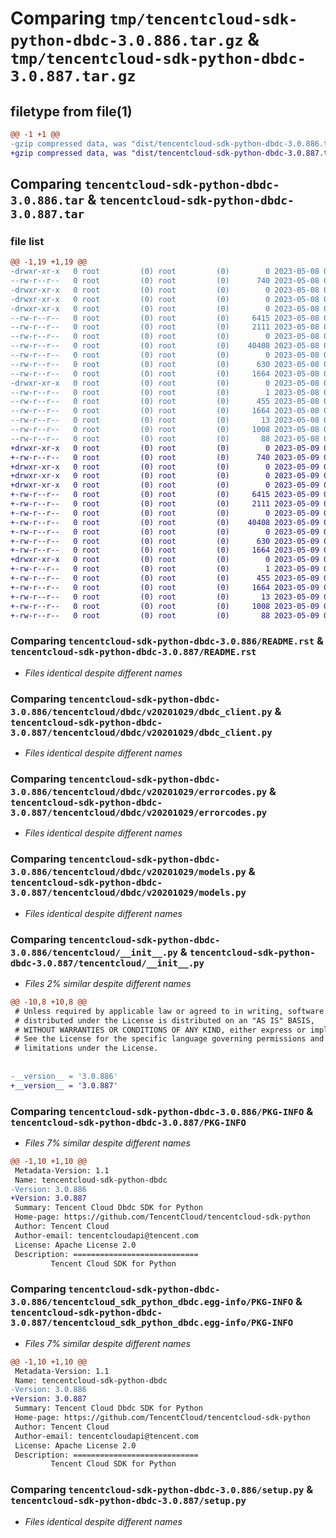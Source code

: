 # Comparing `tmp/tencentcloud-sdk-python-dbdc-3.0.886.tar.gz` & `tmp/tencentcloud-sdk-python-dbdc-3.0.887.tar.gz`

## filetype from file(1)

```diff
@@ -1 +1 @@
-gzip compressed data, was "dist/tencentcloud-sdk-python-dbdc-3.0.886.tar", last modified: Mon May  8 03:12:54 2023, max compression
+gzip compressed data, was "dist/tencentcloud-sdk-python-dbdc-3.0.887.tar", last modified: Tue May  9 02:43:16 2023, max compression
```

## Comparing `tencentcloud-sdk-python-dbdc-3.0.886.tar` & `tencentcloud-sdk-python-dbdc-3.0.887.tar`

### file list

```diff
@@ -1,19 +1,19 @@
-drwxr-xr-x   0 root         (0) root         (0)        0 2023-05-08 03:12:54.000000 tencentcloud-sdk-python-dbdc-3.0.886/
--rw-r--r--   0 root         (0) root         (0)      740 2023-05-08 03:12:53.000000 tencentcloud-sdk-python-dbdc-3.0.886/README.rst
-drwxr-xr-x   0 root         (0) root         (0)        0 2023-05-08 03:12:54.000000 tencentcloud-sdk-python-dbdc-3.0.886/tencentcloud/
-drwxr-xr-x   0 root         (0) root         (0)        0 2023-05-08 03:12:54.000000 tencentcloud-sdk-python-dbdc-3.0.886/tencentcloud/dbdc/
-drwxr-xr-x   0 root         (0) root         (0)        0 2023-05-08 03:12:54.000000 tencentcloud-sdk-python-dbdc-3.0.886/tencentcloud/dbdc/v20201029/
--rw-r--r--   0 root         (0) root         (0)     6415 2023-05-08 03:12:53.000000 tencentcloud-sdk-python-dbdc-3.0.886/tencentcloud/dbdc/v20201029/dbdc_client.py
--rw-r--r--   0 root         (0) root         (0)     2111 2023-05-08 03:12:53.000000 tencentcloud-sdk-python-dbdc-3.0.886/tencentcloud/dbdc/v20201029/errorcodes.py
--rw-r--r--   0 root         (0) root         (0)        0 2023-05-08 03:12:53.000000 tencentcloud-sdk-python-dbdc-3.0.886/tencentcloud/dbdc/v20201029/__init__.py
--rw-r--r--   0 root         (0) root         (0)    40408 2023-05-08 03:12:53.000000 tencentcloud-sdk-python-dbdc-3.0.886/tencentcloud/dbdc/v20201029/models.py
--rw-r--r--   0 root         (0) root         (0)        0 2023-05-08 03:12:53.000000 tencentcloud-sdk-python-dbdc-3.0.886/tencentcloud/dbdc/__init__.py
--rw-r--r--   0 root         (0) root         (0)      630 2023-05-08 03:12:53.000000 tencentcloud-sdk-python-dbdc-3.0.886/tencentcloud/__init__.py
--rw-r--r--   0 root         (0) root         (0)     1664 2023-05-08 03:12:54.000000 tencentcloud-sdk-python-dbdc-3.0.886/PKG-INFO
-drwxr-xr-x   0 root         (0) root         (0)        0 2023-05-08 03:12:54.000000 tencentcloud-sdk-python-dbdc-3.0.886/tencentcloud_sdk_python_dbdc.egg-info/
--rw-r--r--   0 root         (0) root         (0)        1 2023-05-08 03:12:54.000000 tencentcloud-sdk-python-dbdc-3.0.886/tencentcloud_sdk_python_dbdc.egg-info/dependency_links.txt
--rw-r--r--   0 root         (0) root         (0)      455 2023-05-08 03:12:54.000000 tencentcloud-sdk-python-dbdc-3.0.886/tencentcloud_sdk_python_dbdc.egg-info/SOURCES.txt
--rw-r--r--   0 root         (0) root         (0)     1664 2023-05-08 03:12:54.000000 tencentcloud-sdk-python-dbdc-3.0.886/tencentcloud_sdk_python_dbdc.egg-info/PKG-INFO
--rw-r--r--   0 root         (0) root         (0)       13 2023-05-08 03:12:54.000000 tencentcloud-sdk-python-dbdc-3.0.886/tencentcloud_sdk_python_dbdc.egg-info/top_level.txt
--rw-r--r--   0 root         (0) root         (0)     1008 2023-05-08 03:12:53.000000 tencentcloud-sdk-python-dbdc-3.0.886/setup.py
--rw-r--r--   0 root         (0) root         (0)       88 2023-05-08 03:12:54.000000 tencentcloud-sdk-python-dbdc-3.0.886/setup.cfg
+drwxr-xr-x   0 root         (0) root         (0)        0 2023-05-09 02:43:16.000000 tencentcloud-sdk-python-dbdc-3.0.887/
+-rw-r--r--   0 root         (0) root         (0)      740 2023-05-09 02:43:16.000000 tencentcloud-sdk-python-dbdc-3.0.887/README.rst
+drwxr-xr-x   0 root         (0) root         (0)        0 2023-05-09 02:43:16.000000 tencentcloud-sdk-python-dbdc-3.0.887/tencentcloud/
+drwxr-xr-x   0 root         (0) root         (0)        0 2023-05-09 02:43:16.000000 tencentcloud-sdk-python-dbdc-3.0.887/tencentcloud/dbdc/
+drwxr-xr-x   0 root         (0) root         (0)        0 2023-05-09 02:43:16.000000 tencentcloud-sdk-python-dbdc-3.0.887/tencentcloud/dbdc/v20201029/
+-rw-r--r--   0 root         (0) root         (0)     6415 2023-05-09 02:43:16.000000 tencentcloud-sdk-python-dbdc-3.0.887/tencentcloud/dbdc/v20201029/dbdc_client.py
+-rw-r--r--   0 root         (0) root         (0)     2111 2023-05-09 02:43:16.000000 tencentcloud-sdk-python-dbdc-3.0.887/tencentcloud/dbdc/v20201029/errorcodes.py
+-rw-r--r--   0 root         (0) root         (0)        0 2023-05-09 02:43:16.000000 tencentcloud-sdk-python-dbdc-3.0.887/tencentcloud/dbdc/v20201029/__init__.py
+-rw-r--r--   0 root         (0) root         (0)    40408 2023-05-09 02:43:16.000000 tencentcloud-sdk-python-dbdc-3.0.887/tencentcloud/dbdc/v20201029/models.py
+-rw-r--r--   0 root         (0) root         (0)        0 2023-05-09 02:43:16.000000 tencentcloud-sdk-python-dbdc-3.0.887/tencentcloud/dbdc/__init__.py
+-rw-r--r--   0 root         (0) root         (0)      630 2023-05-09 02:43:16.000000 tencentcloud-sdk-python-dbdc-3.0.887/tencentcloud/__init__.py
+-rw-r--r--   0 root         (0) root         (0)     1664 2023-05-09 02:43:16.000000 tencentcloud-sdk-python-dbdc-3.0.887/PKG-INFO
+drwxr-xr-x   0 root         (0) root         (0)        0 2023-05-09 02:43:16.000000 tencentcloud-sdk-python-dbdc-3.0.887/tencentcloud_sdk_python_dbdc.egg-info/
+-rw-r--r--   0 root         (0) root         (0)        1 2023-05-09 02:43:16.000000 tencentcloud-sdk-python-dbdc-3.0.887/tencentcloud_sdk_python_dbdc.egg-info/dependency_links.txt
+-rw-r--r--   0 root         (0) root         (0)      455 2023-05-09 02:43:16.000000 tencentcloud-sdk-python-dbdc-3.0.887/tencentcloud_sdk_python_dbdc.egg-info/SOURCES.txt
+-rw-r--r--   0 root         (0) root         (0)     1664 2023-05-09 02:43:16.000000 tencentcloud-sdk-python-dbdc-3.0.887/tencentcloud_sdk_python_dbdc.egg-info/PKG-INFO
+-rw-r--r--   0 root         (0) root         (0)       13 2023-05-09 02:43:16.000000 tencentcloud-sdk-python-dbdc-3.0.887/tencentcloud_sdk_python_dbdc.egg-info/top_level.txt
+-rw-r--r--   0 root         (0) root         (0)     1008 2023-05-09 02:43:16.000000 tencentcloud-sdk-python-dbdc-3.0.887/setup.py
+-rw-r--r--   0 root         (0) root         (0)       88 2023-05-09 02:43:16.000000 tencentcloud-sdk-python-dbdc-3.0.887/setup.cfg
```

### Comparing `tencentcloud-sdk-python-dbdc-3.0.886/README.rst` & `tencentcloud-sdk-python-dbdc-3.0.887/README.rst`

 * *Files identical despite different names*

### Comparing `tencentcloud-sdk-python-dbdc-3.0.886/tencentcloud/dbdc/v20201029/dbdc_client.py` & `tencentcloud-sdk-python-dbdc-3.0.887/tencentcloud/dbdc/v20201029/dbdc_client.py`

 * *Files identical despite different names*

### Comparing `tencentcloud-sdk-python-dbdc-3.0.886/tencentcloud/dbdc/v20201029/errorcodes.py` & `tencentcloud-sdk-python-dbdc-3.0.887/tencentcloud/dbdc/v20201029/errorcodes.py`

 * *Files identical despite different names*

### Comparing `tencentcloud-sdk-python-dbdc-3.0.886/tencentcloud/dbdc/v20201029/models.py` & `tencentcloud-sdk-python-dbdc-3.0.887/tencentcloud/dbdc/v20201029/models.py`

 * *Files identical despite different names*

### Comparing `tencentcloud-sdk-python-dbdc-3.0.886/tencentcloud/__init__.py` & `tencentcloud-sdk-python-dbdc-3.0.887/tencentcloud/__init__.py`

 * *Files 2% similar despite different names*

```diff
@@ -10,8 +10,8 @@
 # Unless required by applicable law or agreed to in writing, software
 # distributed under the License is distributed on an "AS IS" BASIS,
 # WITHOUT WARRANTIES OR CONDITIONS OF ANY KIND, either express or implied.
 # See the License for the specific language governing permissions and
 # limitations under the License.
 
 
-__version__ = '3.0.886'
+__version__ = '3.0.887'
```

### Comparing `tencentcloud-sdk-python-dbdc-3.0.886/PKG-INFO` & `tencentcloud-sdk-python-dbdc-3.0.887/PKG-INFO`

 * *Files 7% similar despite different names*

```diff
@@ -1,10 +1,10 @@
 Metadata-Version: 1.1
 Name: tencentcloud-sdk-python-dbdc
-Version: 3.0.886
+Version: 3.0.887
 Summary: Tencent Cloud Dbdc SDK for Python
 Home-page: https://github.com/TencentCloud/tencentcloud-sdk-python
 Author: Tencent Cloud
 Author-email: tencentcloudapi@tencent.com
 License: Apache License 2.0
 Description: ============================
         Tencent Cloud SDK for Python
```

### Comparing `tencentcloud-sdk-python-dbdc-3.0.886/tencentcloud_sdk_python_dbdc.egg-info/PKG-INFO` & `tencentcloud-sdk-python-dbdc-3.0.887/tencentcloud_sdk_python_dbdc.egg-info/PKG-INFO`

 * *Files 7% similar despite different names*

```diff
@@ -1,10 +1,10 @@
 Metadata-Version: 1.1
 Name: tencentcloud-sdk-python-dbdc
-Version: 3.0.886
+Version: 3.0.887
 Summary: Tencent Cloud Dbdc SDK for Python
 Home-page: https://github.com/TencentCloud/tencentcloud-sdk-python
 Author: Tencent Cloud
 Author-email: tencentcloudapi@tencent.com
 License: Apache License 2.0
 Description: ============================
         Tencent Cloud SDK for Python
```

### Comparing `tencentcloud-sdk-python-dbdc-3.0.886/setup.py` & `tencentcloud-sdk-python-dbdc-3.0.887/setup.py`

 * *Files identical despite different names*

